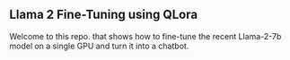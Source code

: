 ## Llama 2 Fine-Tuning using QLora

Welcome to this repo. that shows how to fine-tune the recent Llama-2-7b model on a single GPU and turn it into a chatbot.